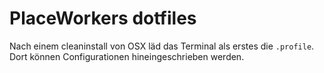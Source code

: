 # PlaceWorkers dotfiles

Nach einem cleaninstall von OSX läd das Terminal als erstes die `.profile`. Dort können Configurationen hineingeschrieben werden.
